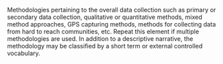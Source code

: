 Methodologies pertaining to the overall data collection such as primary or secondary data collection, qualitative or quantitative methods, mixed method approaches, GPS capturing methods, methods for collecting data from hard to reach communities, etc. Repeat this element if multiple methodologies are used. In addition to a descriptive narrative, the methodology may be classified by a short term or external controlled vocabulary.